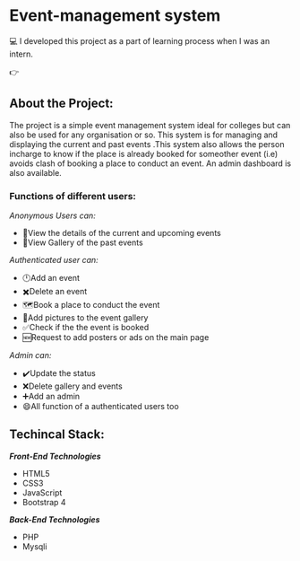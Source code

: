 # Event-management system
:computer:	I developed this project as a part of learning process when I was an intern. 


:point_right: 
## About the Project: 
The project is a simple event management system ideal for colleges but can also be used for any organisation or so. This system is for managing and displaying the current and past events .This system also allows the person incharge to know if the place is already booked for someother event (i.e) avoids clash of booking a place to conduct an event. An admin dashboard is also available.

### Functions of different users:
_Anonymous Users can:_  
* :monocle_face:View the details of the current and upcoming events
* :monocle_face:View Gallery of the past events

_Authenticated user can:_
* :clock12:Add an event
* :heavy_multiplication_x:Delete an event
* :world_map:Book a place to conduct the event
* :camera_flash:Add pictures to the event gallery
* :white_check_mark:Check if the the event is booked
* :new:Request to add posters or ads on the main page

 _Admin can:_
* :heavy_check_mark:Update the status
* :x:Delete gallery and events
* :heavy_plus_sign:Add an admin
* :smile:All function of a authenticated users too

## Techincal Stack:
_**Front-End Technologies**_
* HTML5
* CSS3
* JavaScript
* Bootstrap 4

_**Back-End Technologies**_
* PHP
* Mysqli
                 
